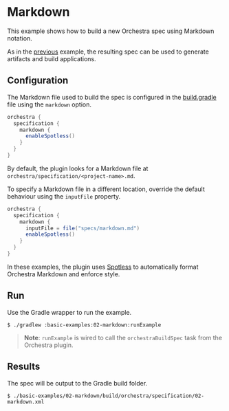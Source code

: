 # Markdown

This example shows how to build a new Orchestra spec using Markdown notation. 

As in the 
[previous](../01-orchestra-hub) example, the resulting spec can be used to generate artifacts and build applications.


## Configuration

The Markdown file used to build the spec is configured in the [build.gradle](./build.gradle) file using the `markdown` option.

```groovy
orchestra {
  specification {
    markdown {
      enableSpotless()
    }
  }
}
```

By default, the plugin looks for a Markdown file at `orchestra/specification/<project-name>.md`. 

To specify a Markdown file in a different location, override the default behaviour using the `inputFile` property.

```groovy
orchestra {
  specification {
    markdown {
      inputFile = file("specs/markdown.md")
      enableSpotless()
    }
  }
}
```

In these examples, the plugin uses [Spotless](https://github.com/diffplug/spotless) to automatically format Orchestra Markdown and enforce style.

## Run

Use the Gradle wrapper to run the example.

```shell
$ ./gradlew :basic-examples:02-markdown:runExample
```

> **Note**: `runExample` is wired to call the `orchestraBuildSpec` task from the Orchestra plugin.

## Results

The spec will be output to the Gradle build folder.

```shell
$ ./basic-examples/02-markdown/build/orchestra/specification/02-markdown.xml
```
